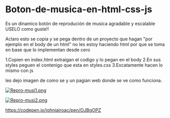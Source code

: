 # Boton-de-musica-en-html-css-js
Es un dinamico botón de reprodución de musica agradable y escalable USELO como guste!! 

Aclaro  esto se copia y se pega dentro de un proyecto que hagan "por ejemplo en el body de un html" no les estoy haciendo html por que se toma en base que lo implementan desde cero 


1.Copien en index.html extraigan el codigo y lo pegan en el body 
2.En sus styles peguen el contenigo que esta en styles.css
3.Excatamente hacen lo mismo con js 

les dejo imagen de como se y un pagian web donde se ve como funciona.

[![Repro-musi1.png](https://i.postimg.cc/GpT6L07P/Repro-musi1.png)](https://postimg.cc/d7v56fKD)





[![Repro-musi2.png](https://i.postimg.cc/44QqNQ50/Repro-musi2.png)](https://postimg.cc/LhhNxfGk)




https://codepen.io/johnjairoac/pen/OJBgOPZ
